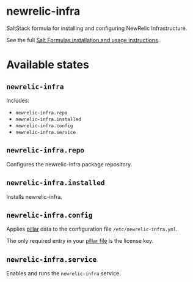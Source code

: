 newrelic-infra 
==========================================================================

SaltStack formula for installing and configuring NewRelic Infrastructure.

See the full
[Salt Formulas installation and usage instructions](http://docs.saltstack.com/topics/development/conventions/formulas.html).

Available states
================

``newrelic-infra``
------------------

Includes:

* ``newrelic-infra.repo``
* ``newrelic-infra.installed``
* ``newrelic-infra.config``
* ``newrelic-infra.service``

``newrelic-infra.repo``
----------------------------

Configures the newrelic-infra package repository.

``newrelic-infra.installed``
----------------------------

Installs newrelic-infra.

``newrelic-infra.config``
----------------------------

Applies [pillar](pillar.example) data to the configuration file ``/etc/newrelic-infra.yml``.

The only required entry in your [pillar file](pillar.example) is the license key.

``newrelic-infra.service``
----------------------------

Enables and runs the ``newrelic-infra`` service.

